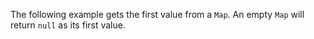 The following example gets the first value from a `Map`. An empty `Map` will return `null` as its first value.
